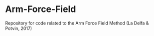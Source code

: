 # Arm-Force-Field
Repository for code related to the Arm Force Field Method (La Delfa &amp; Potvin, 2017)
